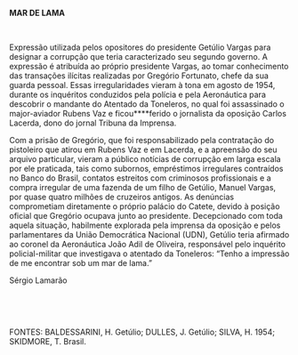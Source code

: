 **MAR DE LAMA**

 

Expressão utilizada pelos opositores do presidente Getúlio Vargas para
designar a corrupção que teria caracterizado seu segundo governo. A
expressão é atribuída ao próprio presidente Vargas, ao tomar
conhecimento das transações ilícitas realizadas por Gregório Fortunato,
chefe da sua guarda pessoal. Essas irregularidades vieram à tona em
agosto de 1954, durante os inquéritos conduzidos pela polícia e pela
Aeronáutica para descobrir o mandante do Atentado da Toneleros, no qual
foi assassinado o major-aviador Rubens Vaz e ficou****ferido o
jornalista da oposição Carlos Lacerda, dono do jornal Tribuna da
Imprensa.

Com a prisão de Gregório, que foi responsabilizado pela contratação do
pistoleiro que atirou em Rubens Vaz e em Lacerda, e a apreensão do seu
arquivo particular, vieram a público notícias de corrupção em larga
escala por ele praticada, tais como subornos, empréstimos irregulares
contraídos no Banco do Brasil, contatos estreitos com criminosos
profissionais e a compra irregular de uma fazenda de um filho de
Getúlio, Manuel Vargas, por quase quatro milhões de cruzeiros antigos.
As denúncias comprometiam diretamente o próprio palácio do Catete,
devido à posição oficial que Gregório ocupava junto ao presidente.
Decepcionado com toda aquela situação, habilmente explorada pela
imprensa da oposição e pelos parlamentares da União Democrática Nacional
(UDN), Getúlio teria afirmado ao coronel da Aeronáutica João Adil de
Oliveira, responsável pelo inquérito policial-militar que investigava o
atentado da Toneleros: “Tenho a impressão de me encontrar sob um mar de
lama.”

Sérgio Lamarão

 

 

FONTES: BALDESSARINI, H. Getúlio; DULLES, J. Getúlio; SILVA, H. 1954;
SKIDMORE, T. Brasil.

 
